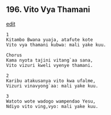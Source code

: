 ## 196. Vito Vya Thamani
[edit](https://docs.google.com/document/d/1Muc4c3imh4UcisP4D4PHQbX3P8Z0JR_F/edit?mode=html)




    1
    Kitambo Bwana yuaja, atafute kote
    Vito vya thamani kubwa: mali yake kuu.

    Chorus
    Kama nyota tajini vitang`aa sana,
    Vito vizuri kweli vyenye thamani.

    2
    Karibu atakusanya vito kwa ufalme,
    Vizuri vinavyong`aa: mali yake kuu.

    3
    Watoto wote wadogo wampendao Yesu,
    Ndiyo vito ving,vyo: mali yake kuu.





